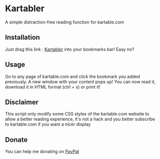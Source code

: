 # Kartabler
A simple distraction-free reading function for kartable.com
## Installation
Just drag this link : [Kartabler](javascript%3A+%28function+%28%29+%7B+var+js+%3D+document.createElement%28%27script%27%29%3B+js.setAttribute%28%27src%27%2C+%27https%3A%2F%2Fraw.githubusercontent.com%2Fhugopb82%2FKartabler%2Fmaster%2Fkartabler.js%27%29%3B+document.body.appendChild%28js%29%3B+%7D%28%29%29%3B) into your bookmarks bar! Easy no?
## Usage
Go to any page of kartable.com and click the bookmark you added previously. A new window with your content pops up! You can now read it, download it in HTML format (ctrl + s) or print it!
## Disclaimer 
This script only modify some CSS styles of the kartable.com website to allow a better reading experience, it's not a hack and you better subscribe to kartable.com if you want a nicer display
## Donate
You can help me donating on [PayPal](https://www.paypal.com/cgi-bin/webscr?cmd=_s-xclick&hosted_button_id=DYEEWGNMNZMCJ)